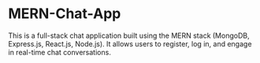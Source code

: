 # MERN-Chat-App
This is a full-stack chat application built using the MERN stack (MongoDB, Express.js, React.js, Node.js). It allows users to register, log in, and engage in real-time chat conversations.
